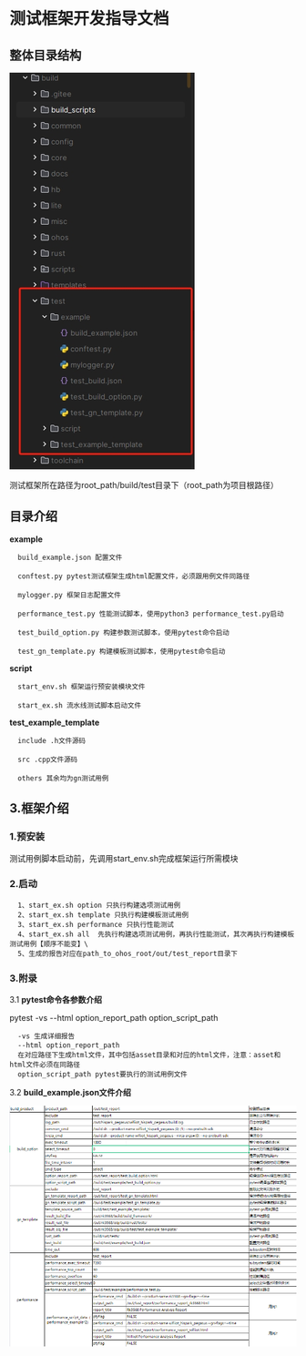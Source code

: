 # 测试框架开发指导文档

## 整体目录结构

![IMG_256](./media/content.png)

测试框架所在路径为root_path/build/test目录下（root_path为项目根路径）

## 目录介绍

**example**

      build_example.json 配置文件

      conftest.py pytest测试框架生成html配置文件，必须跟用例文件同路径

      mylogger.py 框架日志配置文件

      performance_test.py 性能测试脚本，使用python3 performance_test.py启动

      test_build_option.py 构建参数测试脚本，使用pytest命令启动

      test_gn_template.py 构建模板测试脚本，使用pytest命令启动

**script**

      start_env.sh 框架运行预安装模块文件
      
      start_ex.sh 流水线测试脚本启动文件

**test_example_template**

      include .h文件源码
      
      src .cpp文件源码
      
      others 其余均为gn测试用例

## 3.框架介绍

### 1.预安装

测试用例脚本启动前，先调用start_env.sh完成框架运行所需模块

### 2.启动

      1、start_ex.sh option 只执行构建选项测试用例
      2、start_ex.sh template 只执行构建模板测试用例
      3、start_ex.sh performance 只执行性能测试
      4、start_ex.sh all  先执行构建选项测试用例，再执行性能测试，其次再执行构建模板测试用例【顺序不能变】\
      5、生成的报告对应在path_to_ohos_root/out/test_report目录下

### 3.附录
3.1 **pytest命令各参数介绍**

   pytest -vs --html option_report_path  option_script_path

      -vs 生成详细报告
      --html option_report_path
      在对应路径下生成html文件，其中包括asset目录和对应的html文件，注意：asset和html文件必须在同路径
      option_script_path pytest要执行的测试用例文件

3.2 **build_example.json文件介绍**

   ![](./media/config.png)



